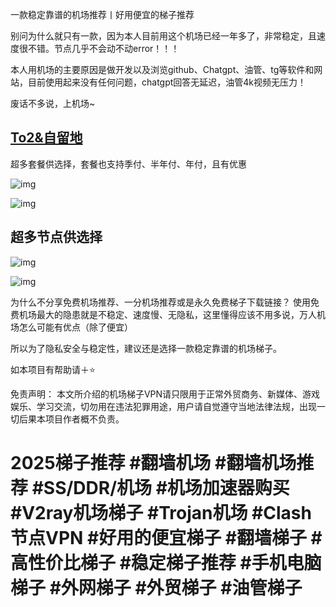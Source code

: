一款稳定靠谱的机场推荐丨好用便宜的梯子推荐

别问为什么就只有一款，因为本人目前用这个机场已经一年多了，非常稳定，且速度很不错。节点几乎不会动不动error！！！

本人用机场的主要原因是做开发以及浏览github、Chatgpt、油管、tg等软件和网站，目前使用起来没有任何问题，chatgpt回答无延迟，油管4k视频无压力！

废话不多说，上机场~

## [To2&自留地](https://a3.totwo.top/#/register?code=QrI9Vcnx)

超多套餐供选择，套餐也支持季付、半年付、年付，且有优惠

![img](https://blog.200615.xyz/wp-content/uploads/2025/04/image-7-1024x821.png)

![img](https://blog.200615.xyz/wp-content/uploads/2025/04/image-8.png)

## 超多节点供选择

![img](https://blog.200615.xyz/wp-content/uploads/2025/04/image-9.png)

![img](https://blog.200615.xyz/wp-content/uploads/2025/04/image-10.png)

为什么不分享免费机场推荐、一分机场推荐或是永久免费梯子下载链接？
使用免费机场最大的隐患就是不稳定、速度慢、无隐私，这里懂得应该不用多说，万人机场怎么可能有优点（除了便宜）

所以为了隐私安全与稳定性，建议还是选择一款稳定靠谱的机场梯子。

如本项目有帮助请＋⭐

免责声明： 本文所介绍的机场梯子VPN请只限用于正常外贸商务、新媒体、游戏娱乐、学习交流，切勿用在违法犯罪用途，用户请自觉遵守当地法律法规，出现一切后果本项目作者概不负责。

# 2025梯子推荐 #翻墙机场 #翻墙机场推荐 #SS/DDR/机场 #机场加速器购买 #V2ray机场梯子 #Trojan机场 #Clash节点VPN #好用的便宜梯子 #翻墙梯子 #高性价比梯子 #稳定梯子推荐 #手机电脑梯子 #外网梯子 #外贸梯子 #油管梯子
